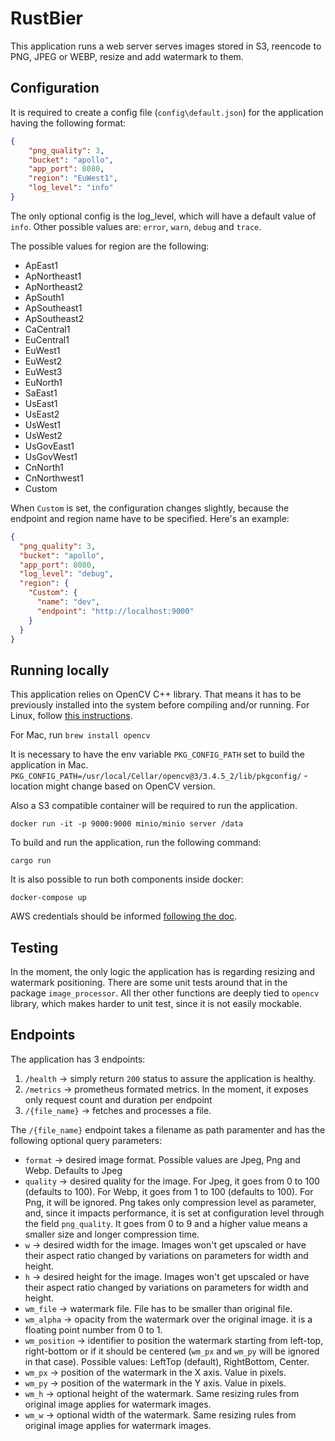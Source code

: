 # RustBier

This application runs a web server serves images stored in S3, reencode to PNG, JPEG or WEBP, resize and add watermark to them.

## Configuration

It is required to create a config file (`config\default.json`) for the application having the following format:

```json
{
    "png_quality": 3,
    "bucket": "apollo",
    "app_port": 8080,
    "region": "EuWest1",
    "log_level": "info"
}
```

The only optional config is the log_level, which will have a default value of `info`. Other possible values are: `error`, `warn`, `debug` and `trace`.

The possible values for region are the following:
* ApEast1
* ApNortheast1
* ApNortheast2
* ApSouth1
* ApSoutheast1
* ApSoutheast2
* CaCentral1
* EuCentral1
* EuWest1
* EuWest2
* EuWest3
* EuNorth1
* SaEast1
* UsEast1
* UsEast2
* UsWest1
* UsWest2
* UsGovEast1
* UsGovWest1
* CnNorth1
* CnNorthwest1
* Custom

When `Custom` is set, the configuration changes slightly, because the endpoint and region name have to be specified. Here's an example: 

```json
{
  "png_quality": 3,
  "bucket": "apollo",
  "app_port": 8080,
  "log_level": "debug",
  "region": {
    "Custom": {
      "name": "dev",
      "endpoint": "http://localhost:9000"
    }
  }
}
```

## Running locally

This application relies on OpenCV C++ library. That means it has to be previously installed into the system before compiling and/or running.
For Linux, follow [this instructions](https://docs.opencv.org/master/d7/d9f/tutorial_linux_install.html).

For Mac, run `brew install opencv`

It is necessary to have the env variable `PKG_CONFIG_PATH` set to build the application in Mac. `PKG_CONFIG_PATH=/usr/local/Cellar/opencv@3/3.4.5_2/lib/pkgconfig/` - location might change based on OpenCV version.

Also a S3 compatible container will be required to run the application.

```docker run -it -p 9000:9000 minio/minio server /data```

To build and run the application, run the following command:

``` cargo run ```

It is also possible to run both components inside docker:

```docker-compose up```

AWS credentials should be informed [following the doc](https://github.com/rusoto/rusoto/blob/master/AWS-CREDENTIALS.md).

## Testing

In the moment, the only logic the application has is regarding resizing and watermark positioning. There are some unit tests around that in the package `image_processor`. All ther other functions are deeply tied to `opencv` library, which makes harder to unit test, since it is not easily mockable.

## Endpoints

The application has 3 endpoints:

1. `/health` -> simply return `200` status to assure the application is healthy.
2. `/metrics` -> prometheus formated metrics. In the moment, it exposes only request count and duration per endpoint
3. `/{file_name}` -> fetches and processes a file.

The `/{file_name}` endpoint takes a filename as path paramenter and has the following optional query parameters:

* `format` -> desired image format. Possible values are Jpeg, Png and Webp. Defaults to Jpeg
* `quality` -> desired quality for the image. For Jpeg, it goes from 0 to 100 (defaults to 100). For Webp, it goes from 1 to 100 (defaults to 100). For Png, it will be ignored. Png takes only compression level as parameter, and, since it impacts performance, it is set at configuration level through the field `png_quality`. It goes from 0 to 9 and a higher value means a smaller size and longer compression time. 
* `w` -> desired width for the image. Images won't get upscaled or have their aspect ratio changed by variations on parameters for width and height.
* `h` -> desired height for the image. Images won't get upscaled or have their aspect ratio changed by variations on parameters for width and height.
* `wm_file` -> watermark file. File has to be smaller than original file.
* `wm_alpha` -> opacity from the watermark over the original image. it is a floating point number from 0 to 1.
* `wm_position` -> identifier to position the watermark starting from left-top, right-bottom or if it should be centered (`wm_px` and `wm_py` will be ignored in that case). Possible values: LeftTop (default), RightBottom, Center.
* `wm_px` -> position of the watermark in the X axis. Value in pixels.
* `wm_py` -> position of the watermark in the Y axis. Value in pixels.
* `wm_h` -> optional height of the watermark. Same resizing rules from original image applies for watermark images.
* `wm_w` -> optional width of the watermark. Same resizing rules from original image applies for watermark images.